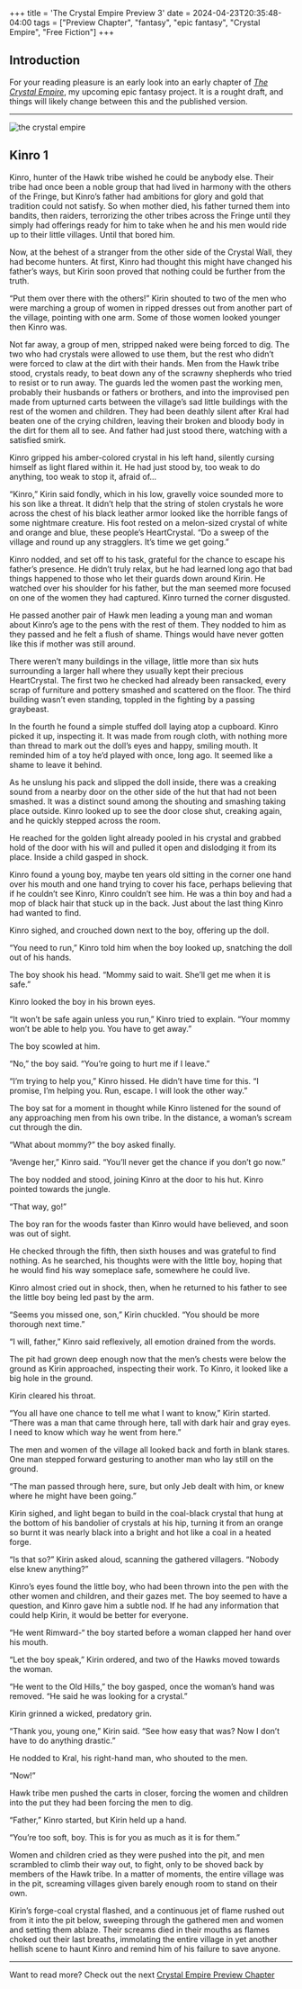 +++
title = 'The Crystal Empire Preview 3'
date = 2024-04-23T20:35:48-04:00
tags = ["Preview Chapter", "fantasy", "epic fantasy", "Crystal Empire", "Free Fiction"]
+++

## Introduction

For your reading pleasure is an early look into an early chapter of [*The Crystal Empire*](/works/crystal-empire), my upcoming epic fantasy project. It is a rought draft, and things will likely change between this and the published version.

---

![the crystal empire](/images/crystal-empire-logo.png)

## Kinro 1


Kinro, hunter of the Hawk tribe wished he could be anybody else. Their tribe had once been a noble group that had lived in harmony with the others of the Fringe, but Kinro’s father had ambitions for glory and gold that tradition could not satisfy. So when mother died, his father turned them into bandits, then raiders, terrorizing the other tribes across the Fringe until they simply had offerings ready for him to take when he and his men would ride up to their little villages. Until that bored him.

Now, at the behest of a stranger from the other side of the Crystal Wall, they had become hunters. At first, Kinro had thought this might have changed his father’s ways, but Kirin soon proved that nothing could be further from the truth.

“Put them over there with the others!” Kirin shouted to two of the men who were marching a group of women in ripped dresses out from another part of the village, pointing with one arm. Some of those women looked younger then Kinro was. 

Not far away, a group of men, stripped naked were being forced to dig. The two who had crystals were allowed to use them, but the rest who didn’t were forced to claw at the dirt with their hands. Men from the Hawk tribe stood, crystals ready, to beat down any of the scrawny shepherds who tried to resist or to run away. The guards led the women past the working men, probably their husbands or fathers or brothers, and into the improvised pen made from upturned carts between the village’s sad little buildings with the rest of the women and children. They had been deathly silent after Kral had beaten one of the crying children, leaving their broken and bloody body in the dirt for them all to see. And father had just stood there, watching with a satisfied smirk.

Kinro gripped his amber-colored crystal in his left hand, silently cursing himself as light flared within it. He had just stood by, too weak to do anything, too weak to stop it, afraid of…

“Kinro,” Kirin said fondly, which in his low, gravelly voice sounded more to his son like a threat. It didn’t help that the string of stolen crystals he wore across the chest of his black leather armor looked like the horrible fangs of some nightmare creature. His foot rested on a melon-sized crystal of white and orange and blue, these people’s HeartCrystal. “Do a sweep of the village and round up any stragglers. It’s time we get going.”

Kinro nodded, and set off to his task, grateful for the chance to escape his father’s presence. He didn’t truly relax, but he had learned long ago that bad things happened to those who let their guards down around Kirin. He watched over his shoulder for his father, but the man seemed more focused on one of the women they had captured. Kinro turned the corner disgusted.

He passed another pair of Hawk men leading a young man and woman about Kinro’s age to the pens with the rest of them. They nodded to him as they passed and he felt a flush of shame. Things would have never gotten like this if mother was still around.

There weren’t many buildings in the village, little more than six huts surrounding a larger hall where they usually kept their precious HeartCrystal. The first two he checked had already been ransacked, every scrap of furniture and pottery smashed and scattered on the floor. The third building wasn’t even standing, toppled in the fighting by a passing graybeast. 

In the fourth he found a simple stuffed doll laying atop a cupboard. Kinro picked it up, inspecting it. It was made from rough cloth, with nothing more than thread to mark out the doll’s eyes and happy, smiling mouth. It reminded him of a toy he’d played with once, long ago. It seemed like a shame to leave it behind.

As he unslung his pack and slipped the doll inside, there was a creaking sound from a nearby door on the other side of the hut that had not been smashed. It was a distinct sound among the shouting and smashing taking place outside. Kinro looked up to see the door close shut, creaking again, and he quickly stepped across the room.

He reached for the golden light already pooled in his crystal and grabbed hold of the door with his will and pulled it open and dislodging it from its place. Inside a child gasped in shock.

Kinro found a young boy, maybe ten years old sitting in the corner one hand over his mouth and one hand trying to cover his face, perhaps believing that if he couldn’t see Kinro, Kinro couldn’t see him. He was a thin boy and had a mop of black hair that stuck up in the back. Just about the last thing Kinro had wanted to find.

Kinro sighed, and crouched down next to the boy, offering up the doll.

“You need to run,” Kinro told him when the boy looked up, snatching the doll out of his hands.

The boy shook his head. “Mommy said to wait. She’ll get me when it is safe.”

Kinro looked the boy in his brown eyes.

“It won’t be safe again unless you run,” Kinro tried to explain. “Your mommy won’t be able to help you. You have to get away.”

The boy scowled at him.

“No,” the boy said. “You’re going to hurt me if I leave.”

“I’m trying to help you,” Kinro hissed. He didn’t have time for this. “I promise, I’m helping you. Run, escape. I will look the other way.”

The boy sat for a moment in thought while Kinro listened for the sound of any approaching men from his own tribe. In the distance, a woman’s scream cut through the din.

“What about mommy?” the boy asked finally.

“Avenge her,” Kinro said. “You’ll never get the chance if you don’t go now.”

The boy nodded and stood, joining Kinro at the door to his hut. Kinro pointed towards the jungle.

“That way, go!”

The boy ran for the woods faster than Kinro would have believed, and soon was out of sight.

He checked through the fifth, then sixth houses and was grateful to find nothing. As he searched, his thoughts were with the little boy, hoping that he would find his way someplace safe, somewhere he could live.

Kinro almost cried out in shock, then, when he returned to his father to see the little boy being led past by the arm.

“Seems you missed one, son,” Kirin chuckled. “You should be more thorough next time.”

“I will, father,” Kinro said reflexively, all emotion drained from the words.

The pit had grown deep enough now that the men’s chests were below the ground as Kirin approached, inspecting their work. To Kinro, it looked like a big hole in the ground.

Kirin cleared his throat.

“You all have one chance to tell me what I want to know,” Kirin started. “There was a man that came through here, tall with dark hair and gray eyes. I need to know which way he went from here.”

The men and women of the village all looked back and forth in blank stares. One man stepped forward gesturing to another man who lay still on the ground.

“The man passed through here, sure, but only Jeb dealt with him, or knew where he might have been going.”

Kirin sighed, and light began to build in the coal-black crystal that hung at the bottom of his bandolier of crystals at his hip, turning it from an orange so burnt it was nearly black into a bright and hot like a coal in a heated forge. 

“Is that so?” Kirin asked aloud, scanning the gathered villagers. “Nobody else knew anything?”

Kinro’s eyes found the little boy, who had been thrown into the pen with the other women and children, and their gazes met. The boy seemed to have a question, and Kinro gave him a subtle nod. If he had any information that could help Kirin, it would be better for everyone.

“He went Rimward-“ the boy started before a woman clapped her hand over his mouth.

“Let the boy speak,” Kirin ordered, and two of the Hawks moved towards the woman.

“He went to the Old Hills,” the boy gasped, once the woman’s hand was removed. “He said he was looking for a crystal.”

Kirin grinned a wicked, predatory grin.

“Thank you, young one,” Kirin said. “See how easy that was? Now I don’t have to do anything drastic.”

He nodded to Kral, his right-hand man, who shouted to the men.

“Now!”

Hawk tribe men pushed the carts in closer, forcing the women and children into the put they had been forcing the men to dig.

“Father,” Kinro started, but Kirin held up a hand.

“You’re too soft, boy. This is for you as much as it is for them.”

Women and children cried as they were pushed into the pit, and men scrambled to climb their way out, to fight, only to be shoved back by members of the Hawk tribe. In a matter of moments, the entire village was in the pit, screaming villages given barely enough room to stand on their own.

Kirin’s forge-coal crystal flashed, and a continuous jet of flame rushed out from it into the pit below, sweeping through the gathered men and women and setting them ablaze. Their screams died in their mouths as flames choked out their last breaths, immolating the entire village in yet another hellish scene to haunt Kinro and remind him of his failure to save anyone.

---

Want to read more? Check out the next [Crystal Empire Preview Chapter](/posts/2024-crystal-empire-preview-4)